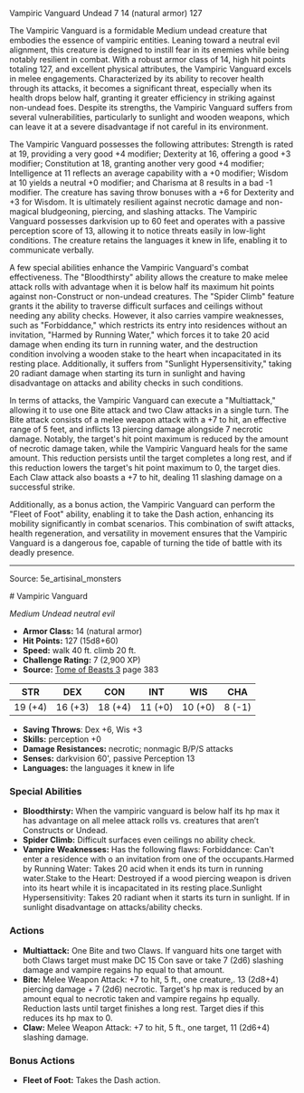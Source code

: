 <MonsterName/>Vampiric Vanguard</MonsterName>
<CreatureType/>Undead</CreatureType>
<CR/>7</CR>
<AC/>14 (natural armor)</AC>
<HP/>127</HP>
<summary>The Vampiric Vanguard is a formidable Medium undead creature that embodies the essence of vampiric entities. Leaning toward a neutral evil alignment, this creature is designed to instill fear in its enemies while being notably resilient in combat. With a robust armor class of 14, high hit points totaling 127, and excellent physical attributes, the Vampiric Vanguard excels in melee engagements. Characterized by its ability to recover health through its attacks, it becomes a significant threat, especially when its health drops below half, granting it greater efficiency in striking against non-undead foes. Despite its strengths, the Vampiric Vanguard suffers from several vulnerabilities, particularly to sunlight and wooden weapons, which can leave it at a severe disadvantage if not careful in its environment.</summary>

<detail>

The Vampiric Vanguard possesses the following attributes: Strength is rated at 19, providing a very good +4 modifier; Dexterity at 16, offering a good +3 modifier; Constitution at 18, granting another very good +4 modifier; Intelligence at 11 reflects an average capability with a +0 modifier; Wisdom at 10 yields a neutral +0 modifier; and Charisma at 8 results in a bad -1 modifier. The creature has saving throw bonuses with a +6 for Dexterity and +3 for Wisdom. It is ultimately resilient against necrotic damage and non-magical bludgeoning, piercing, and slashing attacks. The Vampiric Vanguard possesses darkvision up to 60 feet and operates with a passive perception score of 13, allowing it to notice threats easily in low-light conditions. The creature retains the languages it knew in life, enabling it to communicate verbally.

A few special abilities enhance the Vampiric Vanguard's combat effectiveness. The "Bloodthirsty" ability allows the creature to make melee attack rolls with advantage when it is below half its maximum hit points against non-Construct or non-undead creatures. The "Spider Climb" feature grants it the ability to traverse difficult surfaces and ceilings without needing any ability checks. However, it also carries vampire weaknesses, such as "Forbiddance," which restricts its entry into residences without an invitation, "Harmed by Running Water," which forces it to take 20 acid damage when ending its turn in running water, and the destruction condition involving a wooden stake to the heart when incapacitated in its resting place. Additionally, it suffers from "Sunlight Hypersensitivity," taking 20 radiant damage when starting its turn in sunlight and having disadvantage on attacks and ability checks in such conditions.

In terms of attacks, the Vampiric Vanguard can execute a "Multiattack," allowing it to use one Bite attack and two Claw attacks in a single turn. The Bite attack consists of a melee weapon attack with a +7 to hit, an effective range of 5 feet, and inflicts 13 piercing damage alongside 7 necrotic damage. Notably, the target's hit point maximum is reduced by the amount of necrotic damage taken, while the Vampiric Vanguard heals for the same amount. This reduction persists until the target completes a long rest, and if this reduction lowers the target's hit point maximum to 0, the target dies. Each Claw attack also boasts a +7 to hit, dealing 11 slashing damage on a successful strike.

Additionally, as a bonus action, the Vampiric Vanguard can perform the "Fleet of Foot" ability, enabling it to take the Dash action, enhancing its mobility significantly in combat scenarios. This combination of swift attacks, health regeneration, and versatility in movement ensures that the Vampiric Vanguard is a dangerous foe, capable of turning the tide of battle with its deadly presence.</detail>



---

Source: 5e_artisinal_monsters

<statblock>
# Vampiric Vanguard

*Medium* *Undead* *neutral evil*

- **Armor Class:** 14 (natural armor)
- **Hit Points:** 127 (15d8+60)
- **Speed:** walk 40 ft. climb 20 ft.
- **Challenge Rating:** 7 (2,900 XP)
- **Source:** [Tome of Beasts 3](https://koboldpress.com/kpstore/product/tome-of-beasts-3-for-5th-edition/) page 383

| STR | DEX | CON | INT | WIS | CHA |
| --- | --- | --- | --- | --- | --- |
| 19 (+4) | 16 (+3) | 18 (+4) | 11 (+0) | 10 (+0) | 8 (-1) |

- **Saving Throws**: Dex +6, Wis +3
- **Skills:** perception +0
- **Damage Resistances:** necrotic; nonmagic B/P/S attacks
- **Senses:** darkvision 60', passive Perception 13
- **Languages:** the languages it knew in life

### Special Abilities

- **Bloodthirsty:** When the vampiric vanguard is below half its hp max it has advantage on all melee attack rolls vs. creatures that aren’t Constructs or Undead.
- **Spider Climb:** Difficult surfaces even ceilings no ability check.
- **Vampire Weaknesses:** Has the following flaws: Forbiddance: Can't enter a residence with o an invitation from one of the occupants.Harmed by Running Water: Takes 20 acid when it ends its turn in running water.Stake to the Heart: Destroyed if a wood piercing weapon is driven into its heart while it is incapacitated in its resting place.Sunlight Hypersensitivity: Takes 20 radiant when it starts its turn in sunlight. If in sunlight disadvantage on attacks/ability checks.

### Actions

- **Multiattack:** One Bite and two Claws. If vanguard hits one target with both Claws target must make DC 15 Con save or take 7 (2d6) slashing damage and vampire regains hp equal to that amount.
- **Bite:** Melee Weapon Attack: +7 to hit, 5 ft., one creature,. 13 (2d8+4) piercing damage + 7 (2d6) necrotic. Target's hp max is reduced by an amount equal to necrotic taken and vampire regains hp equally. Reduction lasts until target finishes a long rest. Target dies if this reduces its hp max to 0.
- **Claw:** Melee Weapon Attack: +7 to hit, 5 ft., one target, 11 (2d6+4) slashing damage.

### Bonus Actions

- **Fleet of Foot:** Takes the Dash action.


</statblock>


